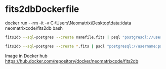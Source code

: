 # fits2dbDockerfile


docker run --rm -it -v C:\Users\Neomatrix\Desktop\data:/data neomatrixcode/fits2db bash

```bash
fits2db --sql=postgres --create namefile.fits | psql "postgresql://username:password@host/dbname"

fits2db --sql=postgres --create *.fits | psql "postgresql://username:password@host/dbname
```

Image in Docker hub
https://hub.docker.com/repository/docker/neomatrixcode/fits2db
